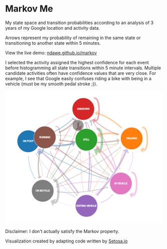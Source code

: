 # Markov Me

My state space and transition probabilities according to an analysis of 3 years
of my Google location and activity data.

Arrows represent my probability of remaining in the same state or transitioning
to another state within 5 minutes.

View the live demo: [ndawe.github.io/markov](https://ndawe.github.io/markov)

I selected the activity assigned the highest confidence for each event before
histogramming all state transitions within 5 minute intervals. Multiple
candidate activities often have confidence values that are very close. For
example, I see that Google easily confuses riding a bike with being in a
vehicle (must be my smooth pedal stroke ;)).

![](demo.png)

Disclaimer: I don't actually satisfy the Markov property.

Visualization created by adapting code written by [Setosa.io](http://setosa.io)
